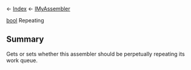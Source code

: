 ← [Index](Api-Index) ← [IMyAssembler](Sandbox.ModAPI.Ingame.IMyAssembler)

[bool](System.Boolean) Repeating

## Summary

Gets or sets whether this assembler should be perpetually repeating its work queue.

